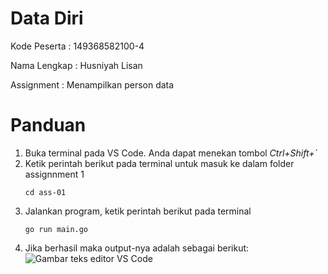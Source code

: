 # Data Diri
Kode Peserta : 149368582100-4

Nama Lengkap : Husniyah Lisan

Assignment   : Menampilkan person data

# Panduan
1. Buka terminal pada VS Code. Anda dapat menekan tombol _Ctrl+Shift+`_
2. Ketik perintah berikut pada terminal untuk masuk ke dalam folder assignnment 1
   ```
   cd ass-01
   ```
3. Jalankan program, ketik perintah berikut pada terminal
   ```
   go run main.go
   ```
4. Jika berhasil maka output-nya adalah sebagai berikut:
![Gambar teks editor VS Code](D://../ss_1.png)